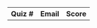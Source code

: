 <table id="quizResults">
    <tr>
        <th>Quiz #</th>
        <th>Email</th>
        <th>Score</th>
    </tr>
    <tbody id="quizResultRecs"></tbody>

</table>

<script>
   // prepare URL
  var url = "http://localhost:8085/api/quiz/1/results";
  // Uncomment next line for localhost testing
  // url = "http://localhost:8085/api/person/";

  // set options for cross origin header request
  const options1 = {
    method: 'GET', // *GET, POST, PUT, DELETE, etc.
    mode: 'cors', // no-cors, *cors, same-origin
    cache: 'default', // *default, no-cache, reload, force-cache, only-if-cached
    credentials: 'include', // include, *same-origin, omit
    headers: {
      'Content-Type': 'application/json',
    },
  };

  // fetch the API
  fetch(url, options1)
    // response is a RESTful "promise" on any successful fetch
    .then(response => {
      // check for response errors and display
      if (response.status !== 200) {
          const errorMsg = 'Database response error: ' + response.status;
          console.log(errorMsg);
          const tr = document.createElement("tr");
          const td = document.createElement("td");
          td.innerHTML = errorMsg;
          tr.appendChild(td);
          resultContainer.appendChild(tr);
          return;
      }
       // valid response will contain json data
      response.json().then(data => {
          console.log(data);
          var quizResultRecs = document.getElementById('quizResultRecs');
          for (var i = 0; i < data.length; i++) {
             console.log(data[i]);
             var quizResultRecord = data[i];
             const tr = document.createElement("tr");
             const td1 = document.createElement("td");
             td1.innerHTML = quizResultRecord.quizNumber;
             tr.appendChild(td1);
             const td2 = document.createElement("td");
             td2.innerHTML = quizResultRecord.email;
             tr.appendChild(td2);
             const td3 = document.createElement("td");
             td3.innerHTML = quizResultRecord.score + "/10";
             tr.appendChild(td3);
             quizResultRecs.appendChild(tr);
          }
        })
      }
      )

  /*
    const options = {
    method: 'GET', // *GET, POST, PUT, DELETE, etc.
    mode: 'cors', // no-cors, *cors, same-origin
    cache: 'default', // *default, no-cache, reload, force-cache, only-if-cached
    credentials: 'include', // include, *same-origin, omit
    headers: {
      'Content-Type': 'application/json',
    },
  };

  // fetch the API
  fetch("http://localhost:8085/api/person/", options)
  .then(response => {
        let tr = document.createElement("tr"); 
        let name = document.createElement("td"); 
        //let age = document.createElement("td");
        //age.innerHTML = info._age; 
        //let phoneNum = document.createElement("td");
        //phoneNum.innerHTML = info._phoneNum; 
        //let coming = document.createElement("td");
      response.json().then(data => {
        for (let i = 0; i < data.length; i++) {
            //name.innerHTML = data[i]["score"]; 
            //console.log(name);
            //console.log(data[i]["score"]);
            //tr.appendChild(name);
            //document.getElementById("userInfo").appendChild(tr);
            //console.log(data[i]);
        }



        console.log(data);
      })
      });

      */
</script>

